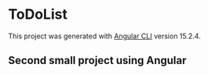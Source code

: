 # ToDoList

This project was generated with [Angular CLI](https://github.com/angular/angular-cli) version 15.2.4.

## Second small project using Angular
